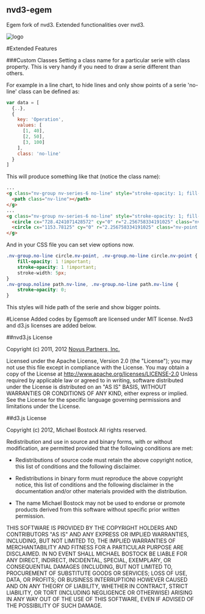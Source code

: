 nvd3-egem
---------

Egem fork of nvd3. Extended functionalities over nvd3.

![logo](http://egemsoft.net/images/logo.png)

#Extended Features

###Custom Classes
Setting a class name for a particular serie with class property. This is very handy if you need to draw a serie different than others.  

For example in a line chart, to hide lines and only show points of a serie 'no-line' class can be defined as:
```js
var data = [
  {..},
  {
    key: 'Operation',
    values: [
      [1, 40],
      [2, 50],
      [3, 100]
    ],
    class: 'no-line'
  }
]
```
This will produce something like that (notice the class name):

```html
...
<g class="nv-group nv-series-6 no-line" style="stroke-opacity: 1; fill-opacity: 0.5; fill: rgb(214, 39, 40); stroke: rgb(214, 39, 40);">
  <path class="nv-line"></path>
</g>
...
<g class="nv-group nv-series-6 no-line" style="stroke-opacity: 1; fill-opacity: 0.5; stroke: rgb(214, 39, 40); fill: rgb(214, 39, 40);">
  <circle cx="728.4241071428572" cy="0" r="2.256758334191025" class="nv-point nv-point-0"></circle>
  <circle cx="1153.78125" cy="0" r="2.256758334191025" class="nv-point nv-point-1"></circle>
</g>
```

And in your CSS file you can set view options now.

```css
.nv-group.no-line circle.nv-point, .nv-group.no-line circle.nv-point {
	fill-opacity: 1 !important;
	stroke-opacity: 1 !important;
	stroke-width: 5px;
}
.nv-group.noline path.nv-line, .nv-group.no-line path.nv-line {
	stroke-opacity: 0;
}
```

This styles will hide path of the serie and show bigger points.


#License
Added codes by Egemsoft are licensed under MIT license. Nvd3 and d3.js licenses are added below.

##nvd3.js License

Copyright (c) 2011, 2012 [Novus Partners, Inc.][novus]

Licensed under the Apache License, Version 2.0 (the "License");
you may not use this file except in compliance with the License.
You may obtain a copy of the License at http://www.apache.org/licenses/LICENSE-2.0
Unless required by applicable law or agreed to in writing, software
distributed under the License is distributed on an "AS IS" BASIS,
WITHOUT WARRANTIES OR CONDITIONS OF ANY KIND, either express or implied.
See the License for the specific language governing permissions and
limitations under the License.

[novus]: https://www.novus.com/

##d3.js License

Copyright (c) 2012, Michael Bostock
All rights reserved.

Redistribution and use in source and binary forms, with or without
modification, are permitted provided that the following conditions are met:

* Redistributions of source code must retain the above copyright notice, this
  list of conditions and the following disclaimer.

* Redistributions in binary form must reproduce the above copyright notice,
  this list of conditions and the following disclaimer in the documentation
  and/or other materials provided with the distribution.

* The name Michael Bostock may not be used to endorse or promote products
  derived from this software without specific prior written permission.

THIS SOFTWARE IS PROVIDED BY THE COPYRIGHT HOLDERS AND CONTRIBUTORS "AS IS"
AND ANY EXPRESS OR IMPLIED WARRANTIES, INCLUDING, BUT NOT LIMITED TO, THE
IMPLIED WARRANTIES OF MERCHANTABILITY AND FITNESS FOR A PARTICULAR PURPOSE ARE
DISCLAIMED. IN NO EVENT SHALL MICHAEL BOSTOCK BE LIABLE FOR ANY DIRECT,
INDIRECT, INCIDENTAL, SPECIAL, EXEMPLARY, OR CONSEQUENTIAL DAMAGES (INCLUDING,
BUT NOT LIMITED TO, PROCUREMENT OF SUBSTITUTE GOODS OR SERVICES; LOSS OF USE,
DATA, OR PROFITS; OR BUSINESS INTERRUPTION) HOWEVER CAUSED AND ON ANY THEORY
OF LIABILITY, WHETHER IN CONTRACT, STRICT LIABILITY, OR TORT (INCLUDING
NEGLIGENCE OR OTHERWISE) ARISING IN ANY WAY OUT OF THE USE OF THIS SOFTWARE,
EVEN IF ADVISED OF THE POSSIBILITY OF SUCH DAMAGE.

